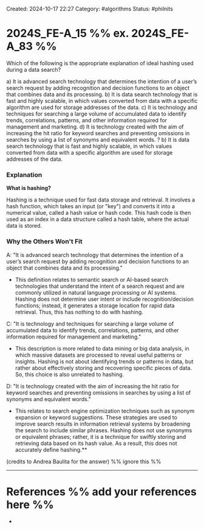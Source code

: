 Created: 2024-10-17 22:27
Category: #algorithms
Status: #philnits



# 2024S_FE-A_15 %% ex. 2024S_FE-A_83 %%

Which of the following is the appropriate explanation of ideal hashing used during a data search?

a) It is advanced search technology that determines the intention of a user’s search request by adding recognition and decision functions to an object that combines data and its processing.
b) It is data search technology that is fast and highly scalable, in which values converted from data with a specific algorithm are used for storage addresses of the data.
c) It is technology and techniques for searching a large volume of accumulated data to identify trends, correlations, patterns, and other information required for management and marketing.
d) It is technology created with the aim of increasing the hit ratio for keyword searches and preventing omissions in searches by using a list of synonyms and equivalent words.
?
b) It is data search technology that is fast and highly scalable, in which values converted from data with a specific algorithm are used for storage addresses of the data.
### Explanation


**What is hashing?**

Hashing is a technique used for fast data storage and retrieval. It involves a hash function, which takes an input (or "key") and converts it into a numerical value, called a hash value or hash code. This hash code is then used as an index in a data structure called a hash table, where the actual data is stored.

### Why the Others Won't Fit

A: "It is advanced search technology that determines the intention of a user’s search request by adding recognition and decision functions to an object that combines data and its processing."

- This definition relates to semantic search or AI-based search technologies that understand the intent of a search request and are commonly utilized in natural language processing or AI systems. Hashing does not determine user intent or include recognition/decision functions; instead, it generates a storage location for rapid data retrieval. Thus, this has nothing to do with hashing.

 C: "It is technology and techniques for searching a large volume of accumulated data to identify trends, correlations, patterns, and other information required for management and marketing."

- This description is more related to data mining or big data analysis, in which massive datasets are processed to reveal useful patterns or insights. Hashing is not about identifying trends or patterns in data, but rather about effectively storing and recovering specific pieces of data. So, this choice is also unrelated to hashing.

D: "It is technology created with the aim of increasing the hit ratio for keyword searches and preventing omissions in searches by using a list of synonyms and equivalent words."

- This relates to search engine optimization techniques such as synonym expansion or keyword suggestions. These strategies are used to improve search results in information retrieval systems by broadening the search to include similar phrases. Hashing does not use synonyms or equivalent phrases; rather, it is a technique for swiftly storing and retrieving data based on its hash value. As a result, this does not accurately define hashing.**


(credits to Andrea Baulita for the answer)
%% ignore this %%
<!--SR:!2025-07-20,106,290-->
---









# References %% add your references here %%
- 